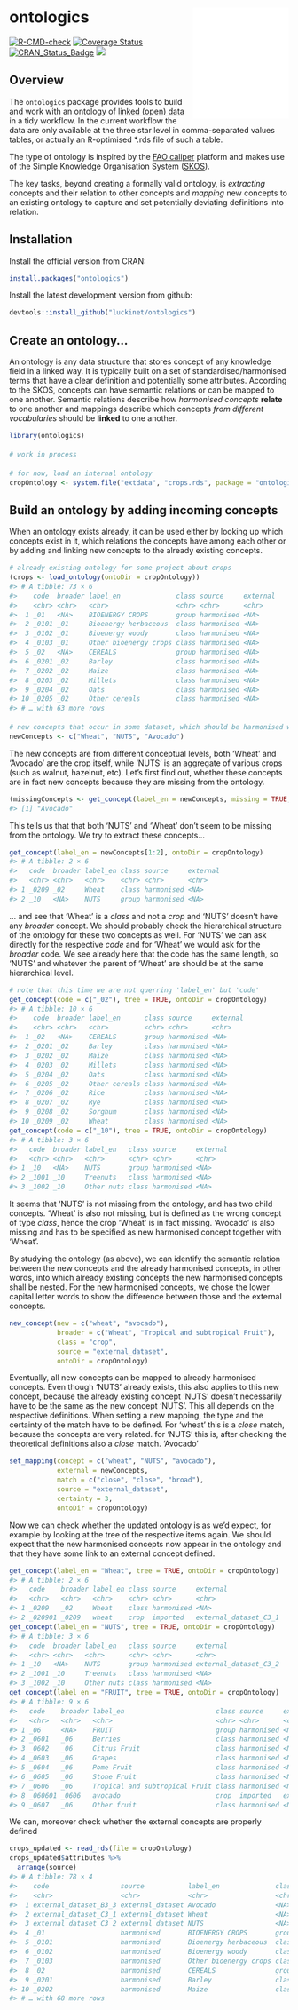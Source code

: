 
<!-- README.md is generated from README.Rmd. Please edit that file -->

# ontologics <a href='https://github.com/luckinet/ontologics/'><img src='man/figures/logo.svg' align="right" height="200" /></a>

<!-- badges: start -->

[![R-CMD-check](https://github.com/luckinet/ontologics/workflows/R-CMD-check/badge.svg)](https://github.com/luckinet/ontologics/actions)
[![Coverage
Status](https://codecov.io/gh/luckinet/ontologics/branch/master/graph/badge.svg)](https://codecov.io/github/luckinet/ontologics?branch=master)
[![CRAN_Status_Badge](http://www.r-pkg.org/badges/version/ontologics)](https://cran.r-project.org/package=ontologics)
[![](http://cranlogs.r-pkg.org/badges/grand-total/ontologics)](https://cran.r-project.org/package=geometr)

<!-- badges: end -->

## Overview

The `ontologics` package provides tools to build and work with an
ontology of [linked (open)
data](https://en.wikipedia.org/wiki/Linked_data) in a tidy workflow. In
the current workflow the data are only available at the three star level
in comma-separated values tables, or actually an R-optimised \*.rds file
of such a table.

The type of ontology is inspired by the [FAO
caliper](https://datalab.review.fao.org/datalab/caliper/web/) platform
and makes use of the Simple Knowledge Organisation System
([SKOS](https://www.w3.org/TR/skos-reference/)).

The key tasks, beyond creating a formally valid ontology, is
*extracting* concepts and their relation to other concepts and *mapping*
new concepts to an existing ontology to capture and set potentially
deviating definitions into relation.

## Installation

Install the official version from CRAN:

``` r
install.packages("ontologics")
```

Install the latest development version from github:

``` r
devtools::install_github("luckinet/ontologics")
```

## Create an ontology…

An ontology is any data structure that stores concept of any knowledge
field in a linked way. It is typically built on a set of
standardised/harmonised terms that have a clear definition and
potentially some attributes. According to the SKOS, concepts can have
semantic relations or can be mapped to one another. Semantic relations
describe how *harmonised concepts* **relate** to one another and
mappings describe which concepts *from different vocabularies* should be
**linked** to one another.

``` r
library(ontologics)

# work in process

# for now, load an internal ontology
cropOntology <- system.file("extdata", "crops.rds", package = "ontologics")
```

## Build an ontology by adding incoming concepts

When an ontology exists already, it can be used either by looking up
which concepts exist in it, which relations the concepts have among each
other or by adding and linking new concepts to the already existing
concepts.

``` r
# already existing ontology for some project about crops
(crops <- load_ontology(ontoDir = cropOntology))
#> # A tibble: 73 × 6
#>    code  broader label_en              class source     external
#>    <chr> <chr>   <chr>                 <chr> <chr>      <chr>   
#>  1 _01   <NA>    BIOENERGY CROPS       group harmonised <NA>    
#>  2 _0101 _01     Bioenergy herbaceous  class harmonised <NA>    
#>  3 _0102 _01     Bioenergy woody       class harmonised <NA>    
#>  4 _0103 _01     Other bioenergy crops class harmonised <NA>    
#>  5 _02   <NA>    CEREALS               group harmonised <NA>    
#>  6 _0201 _02     Barley                class harmonised <NA>    
#>  7 _0202 _02     Maize                 class harmonised <NA>    
#>  8 _0203 _02     Millets               class harmonised <NA>    
#>  9 _0204 _02     Oats                  class harmonised <NA>    
#> 10 _0205 _02     Other cereals         class harmonised <NA>    
#> # … with 63 more rows

# new concepts that occur in some dataset, which should be harmonised with the ontology
newConcepts <- c("Wheat", "NUTS", "Avocado")
```

The new concepts are from different conceptual levels, both ‘Wheat’ and
‘Avocado’ are the crop itself, while ‘NUTS’ is an aggregate of various
crops (such as walnut, hazelnut, etc). Let’s first find out, whether
these concepts are in fact new concepts because they are missing from
the ontology.

``` r
(missingConcepts <- get_concept(label_en = newConcepts, missing = TRUE, ontoDir = cropOntology))
#> [1] "Avocado"
```

This tells us that that both ‘NUTS’ and ‘Wheat’ don’t seem to be missing
from the ontology. We try to extract these concepts…

``` r
get_concept(label_en = newConcepts[1:2], ontoDir = cropOntology)
#> # A tibble: 2 × 6
#>   code  broader label_en class source     external
#>   <chr> <chr>   <chr>    <chr> <chr>      <chr>   
#> 1 _0209 _02     Wheat    class harmonised <NA>    
#> 2 _10   <NA>    NUTS     group harmonised <NA>
```

… and see that ‘Wheat’ is a *class* and not a *crop* and ‘NUTS’ doesn’t
have any *broader* concept. We should probably check the hierarchical
structure of the ontology for these two concepts as well. For ‘NUTS’ we
can ask directly for the respective *code* and for ‘Wheat’ we would ask
for the *broader* code. We see already here that the code has the same
length, so ‘NUTS’ and whatever the parent of ‘Wheat’ are should be at
the same hierarchical level.

``` r
# note that this time we are not querring 'label_en' but 'code'
get_concept(code = c("_02"), tree = TRUE, ontoDir = cropOntology)
#> # A tibble: 10 × 6
#>    code  broader label_en      class source     external
#>    <chr> <chr>   <chr>         <chr> <chr>      <chr>   
#>  1 _02   <NA>    CEREALS       group harmonised <NA>    
#>  2 _0201 _02     Barley        class harmonised <NA>    
#>  3 _0202 _02     Maize         class harmonised <NA>    
#>  4 _0203 _02     Millets       class harmonised <NA>    
#>  5 _0204 _02     Oats          class harmonised <NA>    
#>  6 _0205 _02     Other cereals class harmonised <NA>    
#>  7 _0206 _02     Rice          class harmonised <NA>    
#>  8 _0207 _02     Rye           class harmonised <NA>    
#>  9 _0208 _02     Sorghum       class harmonised <NA>    
#> 10 _0209 _02     Wheat         class harmonised <NA>
get_concept(code = c("_10"), tree = TRUE, ontoDir = cropOntology)
#> # A tibble: 3 × 6
#>   code  broader label_en   class source     external
#>   <chr> <chr>   <chr>      <chr> <chr>      <chr>   
#> 1 _10   <NA>    NUTS       group harmonised <NA>    
#> 2 _1001 _10     Treenuts   class harmonised <NA>    
#> 3 _1002 _10     Other nuts class harmonised <NA>
```

It seems that ‘NUTS’ is not missing from the ontology, and has two child
concepts. ‘Wheat’ is also not missing, but is defined as the wrong
concept of type *class*, hence the crop ‘Wheat’ is in fact missing.
‘Avocado’ is also missing and has to be specified as new harmonised
concept together with ‘Wheat’.

By studying the ontology (as above), we can identify the semantic
relation between the new concepts and the already harmonised concepts,
in other words, into which already existing concepts the new harmonised
concepts shall be nested. For the new harmonised concepts, we chose the
lower capital letter words to show the difference between those and the
external concepts.

``` r
new_concept(new = c("wheat", "avocado"),
            broader = c("Wheat", "Tropical and subtropical Fruit"),
            class = "crop",                                         
            source = "external_dataset", 
            ontoDir = cropOntology)
```

Eventually, all new concepts can be mapped to already harmonised
concepts. Even though ‘NUTS’ already exists, this also applies to this
new concept, because the already existing concept ‘NUTS’ doesn’t
necessarily have to be the same as the new concept ‘NUTS’. This all
depends on the respective definitions. When setting a new mapping, the
type and the certainty of the match have to be defined. For ‘wheat’ this
is a *close* match, because the concepts are very related. for ‘NUTS’
this is, after checking the theoretical definitions also a *close*
match. ‘Avocado’

``` r
set_mapping(concept = c("wheat", "NUTS", "avocado"),
            external = newConcepts,
            match = c("close", "close", "broad"), 
            source = "external_dataset",
            certainty = 3, 
            ontoDir = cropOntology)
```

Now we can check whether the updated ontology is as we’d expect, for
example by looking at the tree of the respective items again. We should
expect that the new harmonised concepts now appear in the ontology and
that they have some link to an external concept defined.

``` r
get_concept(label_en = "Wheat", tree = TRUE, ontoDir = cropOntology)
#> # A tibble: 2 × 6
#>   code    broader label_en class source     external             
#>   <chr>   <chr>   <chr>    <chr> <chr>      <chr>                
#> 1 _0209   _02     Wheat    class harmonised <NA>                 
#> 2 _020901 _0209   wheat    crop  imported   external_dataset_C3_1
get_concept(label_en = "NUTS", tree = TRUE, ontoDir = cropOntology)
#> # A tibble: 3 × 6
#>   code  broader label_en   class source     external             
#>   <chr> <chr>   <chr>      <chr> <chr>      <chr>                
#> 1 _10   <NA>    NUTS       group harmonised external_dataset_C3_2
#> 2 _1001 _10     Treenuts   class harmonised <NA>                 
#> 3 _1002 _10     Other nuts class harmonised <NA>
get_concept(label_en = "FRUIT", tree = TRUE, ontoDir = cropOntology)
#> # A tibble: 9 × 6
#>   code    broader label_en                       class source     external      
#>   <chr>   <chr>   <chr>                          <chr> <chr>      <chr>         
#> 1 _06     <NA>    FRUIT                          group harmonised <NA>          
#> 2 _0601   _06     Berries                        class harmonised <NA>          
#> 3 _0602   _06     Citrus Fruit                   class harmonised <NA>          
#> 4 _0603   _06     Grapes                         class harmonised <NA>          
#> 5 _0604   _06     Pome Fruit                     class harmonised <NA>          
#> 6 _0605   _06     Stone Fruit                    class harmonised <NA>          
#> 7 _0606   _06     Tropical and subtropical Fruit class harmonised <NA>          
#> 8 _060601 _0606   avocado                        crop  imported   external_data…
#> 9 _0607   _06     Other fruit                    class harmonised <NA>
```

We can, moreover check whether the external concepts are properly
defined

``` r
crops_updated <- read_rds(file = cropOntology)
crops_updated$attributes %>% 
  arrange(source)
#> # A tibble: 78 × 4
#>    code                  source           label_en              class
#>    <chr>                 <chr>            <chr>                 <chr>
#>  1 external_dataset_B3_3 external_dataset Avocado               <NA> 
#>  2 external_dataset_C3_1 external_dataset Wheat                 <NA> 
#>  3 external_dataset_C3_2 external_dataset NUTS                  <NA> 
#>  4 _01                   harmonised       BIOENERGY CROPS       group
#>  5 _0101                 harmonised       Bioenergy herbaceous  class
#>  6 _0102                 harmonised       Bioenergy woody       class
#>  7 _0103                 harmonised       Other bioenergy crops class
#>  8 _02                   harmonised       CEREALS               group
#>  9 _0201                 harmonised       Barley                class
#> 10 _0202                 harmonised       Maize                 class
#> # … with 68 more rows
```
